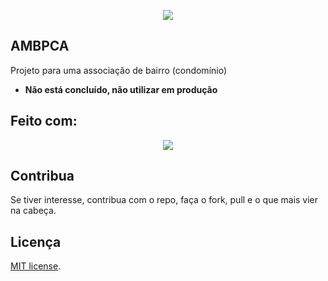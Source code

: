 <p align="center"><img src="https://laravel.com/assets/img/components/logo-laravel.svg"></p>

## AMBPCA

Projeto para uma associação de bairro (condomínio)

- **Não está concluído, não utilizar em produção**


## Feito com: 

<p align="center"><img src="https://laravel.com/assets/img/components/logo-laravel.svg"></p>



## Contribua

Se tiver interesse, contribua com o repo, faça o fork, pull e o que mais vier na cabeça.

## Licença

[MIT license](http://opensource.org/licenses/MIT).
